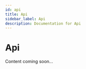 ```yaml
---
id: api
title: Api
sidebar_label: Api
description: Documentation for Api
---
```


# Api

Content coming soon...

